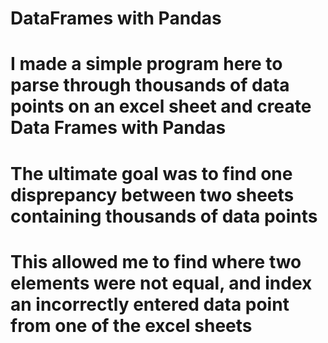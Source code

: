 # DataFrames with Pandas

# I made a simple program here to parse through thousands of data points on an excel sheet and create Data Frames with Pandas
# The ultimate goal was to find one disprepancy between two sheets containing thousands of data points
# This allowed me to find where two elements were not equal, and index an incorrectly entered data point from one of the excel sheets 
